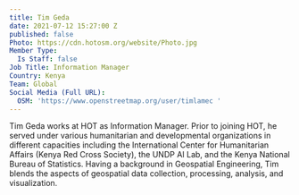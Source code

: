 ```yaml
---
title: Tim Geda
date: 2021-07-12 15:27:00 Z
published: false
Photo: https://cdn.hotosm.org/website/Photo.jpg
Member Type:
  Is Staff: false
Job Title: Information Manager
Country: Kenya
Team: Global
Social Media (Full URL):
  OSM: 'https://www.openstreetmap.org/user/timlamec '
---
```


Tim Geda works at HOT as Information Manager. Prior to joining HOT, he served under various humanitarian and developmental organizations in different capacities including the International Center for Humanitarian Affairs (Kenya Red Cross Society), the UNDP AI Lab, and the Kenya National Bureau of Statistics. Having a background in Geospatial Engineering, Tim blends the aspects of geospatial data collection, processing, analysis, and visualization.